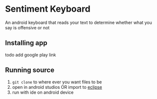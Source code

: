 # Sentiment Keyboard
An android keyboard that reads your text to determine whether what you say is offensive or not
## Installing app
  todo add google play link
  
## Running source
  1. `git clone` to where ever you want files to be
  2. open in android studios OR import to [eclipse](http://stackoverflow.com/questions/17481915/how-to-import-android-studio-project-in-eclipse)
  3. run with ide on android device
